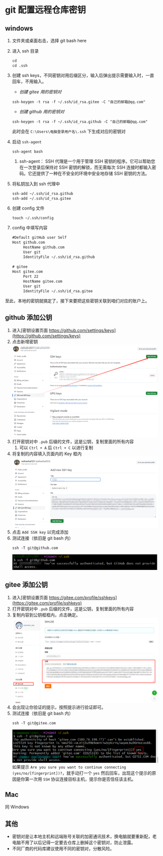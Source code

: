 # git 配置远程仓库密钥

## windows

1. 文件夹或桌面右击，选择 git bash here

2. 进入 ssh 目录
    ```shell
    cd
    cd .ssh
    ```
3. 创建 ssh keys，不同密钥对用后缀区分，输入后弹出提示需要输入时，一直回车，不用输入。
    - _创建 gitee 用的密钥对_
    ```shell
    ssh-keygen -t rsa -f ~/.ssh/id_rsa.gitee -C "自己的邮箱@qq.com"
    ```
    - _创建 github 用的密钥对_
    ```shell
    ssh-keygen -t rsa -f ~/.ssh/id_rsa.github -C "自己的邮箱@qq.com"
    ```
   此时会在 `C:\Users\电脑登录用户名\.ssh` 下生成对应的密钥对
4. 启动 `ssh-agent`
   ```shell
   ssh-agent bash
   ```
    1. ssh-agent： SSH 代理是一个用于管理 SSH 密钥的程序。它可以帮助您在一次登录后保持对 SSH 密钥的解锁，而无需每次 SSH
       连接时都输入密码。它还提供了一种在不安全的环境中安全地存储 SSH 密钥的方法。
5. 将私钥加入到 ssh 代理中
   ```shell
   ssh-add ~/.ssh/id_rsa.github
   ssh-add ~/.ssh/id_rsa.gitee
   ```
6. 创建 config 文件
   ```shell
   touch ~/.ssh/config
   ```
7. config 中填写内容
   ```text
   #Default gitHub user Self
   Host github.com
        HostName github.com
        User git
        IdentityFile ~/.ssh/id_rsa.github
   
   # gitee
   Host gitee.com
        Port 22
        HostName gitee.com
        User git
        IdentityFile ~/.ssh/id_rsa.gitee
   ```

至此，本地的密钥就搞定了，接下来要把这些密钥关联到咱们对应的账户上。

## github 添加公钥

1. 进入[密钥设置页面 https://github.com/settings/keys](https://github.com/settings/keys)
2. 点击新增密钥
   ![新增密钥](assets/github配置密钥.png)
3. 打开密钥对中 `.pub` 后缀的文件，这是公钥，复制里面的所有内容
    1. 可以 `Ctrl + A` 后 `Ctrl + C` 以进行复制
4. 将复制的内容填入页面内的 Key 框内
   ![添加密钥](assets/github添加密钥.png)
5. 点击 `Add SSH key` 以完成添加
6. 测试连接（依旧是 git bash 内）
   ```shell
   ssh -T git@github.com
   ```
   ![登录测试](assets/github测试ssh登录.png)

## gitee 添加公钥

1. 进入[密钥设置页面 https://gitee.com/profile/sshkeys](https://gitee.com/profile/sshkeys)
2. 打开密钥对中 `.pub` 后缀的文件，这是公钥，复制里面的所有内容
3. 复制内容到公钥框框内，点击确定。
   ![gitee添加密钥](assets/gitee添加密钥.png)
4. 会出现让你验证的提示，按照提示进行验证即可。
5. 测试连接（依旧是 git bash 内）
   ```shell
   ssh -T git@gitee.com
   ```
   ![登录测试](assets/gitee测试ssh登录.png)
   如果提示 `Are you sure you want to continue connecting (yes/no/[fingerprint])?`，就手动打一个 `yes`
   然后回车，出现这个提示的原因是你第一次用 `SSH` 协议连接目标主机，提示你是否信任该主机。

## Mac

同 Windows

## 其他

- 密钥对是让本地主机和远端账号关联的加密通讯技术，换电脑就要重新配，老电脑不用了以后记得一定要去仓库上删掉这个密钥对，防止泄露。
- 不同厂商的代码库建议使用不同的密钥对，分散风险。